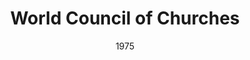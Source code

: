 ---
layout: collection
title: "World Council of Churches"
keyword: "Africa, Religion"
creator: "Fellowship of Reconcilliation"
publisher: "Swarthmore College Peace Collection"
date: "1975"
format: "celluloid pinback button"
description: "dove; map African continet"
identifier: "spcbuttn00042"
language: "english"
contentdm:
  id: 79
---